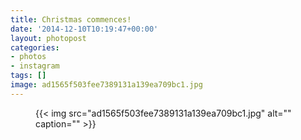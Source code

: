 ```yaml
---
title: Christmas commences!
date: '2014-12-10T10:19:47+00:00'
layout: photopost
categories:
- photos
- instagram
tags: []
image: ad1565f503fee7389131a139ea709bc1.jpg
---
```


<figure class="photo photo--square">
  {{< img src="ad1565f503fee7389131a139ea709bc1.jpg" alt="" caption="" >}}

</figure>




